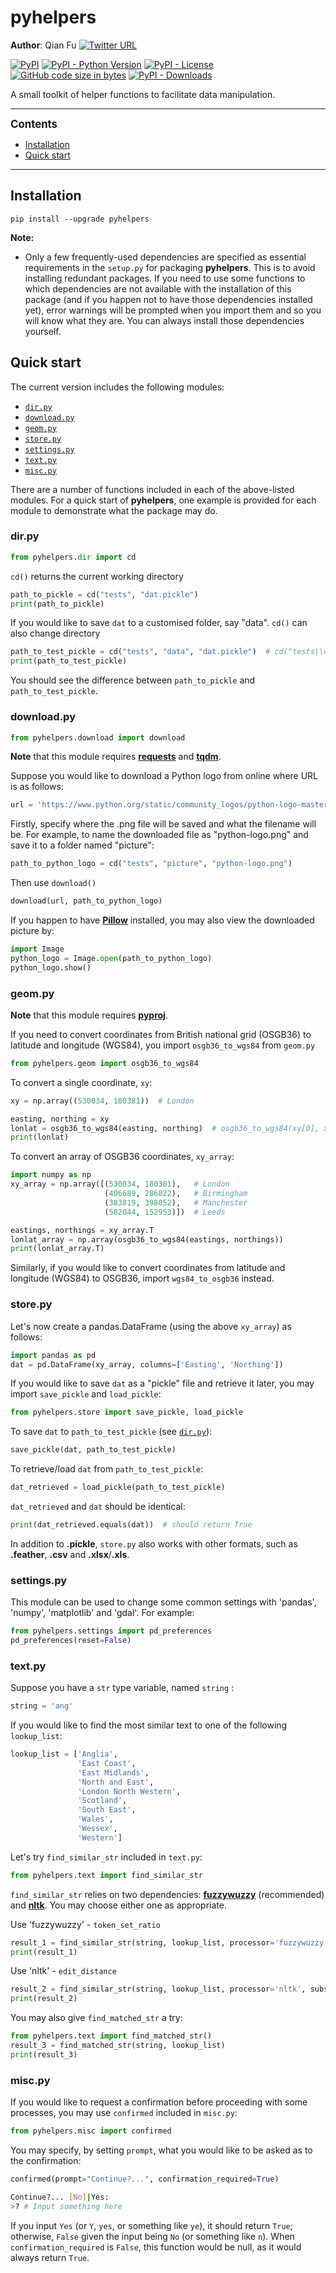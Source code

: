# pyhelpers
**Author**: Qian Fu [![Twitter URL](https://img.shields.io/twitter/url/https/twitter.com/Qian_Fu?label=Follow&style=social)](https://twitter.com/Qian_Fu)

[![PyPI](https://img.shields.io/pypi/v/pyhelpers?label=PyPI&color=important)](https://pypi.org/project/pyhelpers/)
[![PyPI - Python Version](https://img.shields.io/pypi/pyversions/pyhelpers?label=Python)](https://www.python.org/downloads/windows/)
[![PyPI - License](https://img.shields.io/pypi/l/pyhelpers?color=green&label=License)](https://github.com/mikeqfu/pyhelpers/blob/master/LICENSE)
[![GitHub code size in bytes](https://img.shields.io/github/languages/code-size/mikeqfu/pyhelpers?color=yellowgreen&label=Code%20size)](https://github.com/mikeqfu/pyhelpers/tree/master/pyhelpers)
[![PyPI - Downloads](https://img.shields.io/pypi/dm/pydriosm?color=yellow&label=Downloads)](https://pypistats.org/packages/pyhelpers)

A small toolkit of helper functions to facilitate data manipulation. 



---

**<span style="font-size:larger;">Contents</span>**

- [Installation](#installation)
- [Quick start](#quick-start)

---



## Installation <a name="installation"></a>

```
pip install --upgrade pyhelpers
```

**Note:**

- Only a few frequently-used dependencies are specified as essential requirements in the `setup.py` for packaging **pyhelpers**. This is to avoid installing redundant packages. If you need to use some functions to which dependencies are not available with the installation of this package (and if you happen not to have those dependencies installed yet), error warnings will be prompted when you import them and so you will know what they are. You can always install those dependencies yourself. 



## Quick start <a name="quick-start"></a>

The current version includes the following modules: 

- [`dir.py`](#dir_py)
- [`download.py`](#download)
- [`geom.py`](#geom)
- [`store.py`](#store)
- [`settings.py`](#settings)
- [`text.py`](#text)
- [`misc.py`]()

There are a number of functions included in each of the above-listed modules. For a quick start of **pyhelpers**, one example is provided for each module to demonstrate what the package may do. 



### dir.py <a name="dir_py"></a>

```python
from pyhelpers.dir import cd
```

`cd()` returns the current working directory

```python
path_to_pickle = cd("tests", "dat.pickle")
print(path_to_pickle)
```

If you would like to save `dat` to a customised folder, say "data". `cd()` can also change directory

```python
path_to_test_pickle = cd("tests", "data", "dat.pickle")  # cd("tests\\data\\dat.pickle")
print(path_to_test_pickle)
```

You should see the difference between `path_to_pickle` and `path_to_test_pickle`.



### download.py <a name="download"></a>

```python
from pyhelpers.download import download
```

**Note** that this module requires [**requests**](https://2.python-requests.org/en/master/) and [**tqdm**](https://pypi.org/project/tqdm/).

Suppose you would like to download a Python logo from online where URL is as follows:

```python
url = 'https://www.python.org/static/community_logos/python-logo-master-v3-TM.png'
```

Firstly, specify where the .png file will be saved and what the filename will be. For example, to name the downloaded file as "python-logo.png" and save it to a folder named "picture":

```python
path_to_python_logo = cd("tests", "picture", "python-logo.png")
```

Then use `download()`

```python
download(url, path_to_python_logo)
```

If you happen to have [**Pillow**](https://pypi.org/project/Pillow/) installed, you may also view the downloaded picture by:

```python
import Image
python_logo = Image.open(path_to_python_logo)
python_logo.show()
```



### geom.py <a name="geom"></a>

**Note** that this module requires [**pyproj**](https://pypi.org/project/pyproj/).

If you need to convert coordinates from British national grid (OSGB36) to latitude and longitude (WGS84), you import  `osgb36_to_wgs84` from `geom.py`

```python
from pyhelpers.geom import osgb36_to_wgs84
```

To convert a single coordinate, `xy`:

```python
xy = np.array((530034, 180381))  # London

easting, northing = xy
lonlat = osgb36_to_wgs84(easting, northing)  # osgb36_to_wgs84(xy[0], xy[1])
print(lonlat)
```

To convert an array of OSGB36 coordinates, `xy_array`:

```python
import numpy as np
xy_array = np.array([(530034, 180381),   # London
                     (406689, 286822),   # Birmingham
                     (383819, 398052),   # Manchester
                     (582044, 152953)])  # Leeds

eastings, northings = xy_array.T
lonlat_array = np.array(osgb36_to_wgs84(eastings, northings))
print(lonlat_array.T)
```

Similarly, if you would like to convert coordinates from latitude and longitude (WGS84) to OSGB36, import `wgs84_to_osgb36` instead.



### store.py <a name="store"></a>

Let's now create a pandas.DataFrame (using the above `xy_array`) as follows:

```python
import pandas as pd
dat = pd.DataFrame(xy_array, columns=['Easting', 'Northing'])
```

If you would like to save `dat` as a "pickle" file and retrieve it later, you may import `save_pickle` and `load_pickle`:

```python
from pyhelpers.store import save_pickle, load_pickle
```

To save `dat` to `path_to_test_pickle` (see [`dir.py`](#dir_py)):

```python
save_pickle(dat, path_to_test_pickle)
```

To retrieve/load `dat` from `path_to_test_pickle`:

```python
dat_retrieved = load_pickle(path_to_test_pickle)
```

`dat_retrieved` and `dat`  should be identical:

```python
print(dat_retrieved.equals(dat))  # should return True
```

In addition to **.pickle**, `store.py` also works with other formats, such as **.feather**, **.csv** and **.xlsx**/**.xls**.



### settings.py <a name="settings"></a>

This module can be used to change some common settings with 'pandas', 'numpy', 'matplotlib' and 'gdal'. For example:

```python
from pyhelpers.settings import pd_preferences
pd_preferences(reset=False)
```



### text.py <a name="text"></a>

Suppose you have a `str` type variable, named `string` :

```python
string = 'ang'
```

If you would like to find the most similar text to one of the following `lookup_list`:

```python
lookup_list = ['Anglia',
               'East Coast',
               'East Midlands',
               'North and East',
               'London North Western',
               'Scotland',
               'South East',
               'Wales',
               'Wessex',
               'Western']
```

Let's try `find_similar_str` included in `text.py`:

```python
from pyhelpers.text import find_similar_str
```

`find_similar_str` relies on two dependencies: [**fuzzywuzzy**](https://github.com/seatgeek/fuzzywuzzy) (recommended) and [**nltk**](https://www.nltk.org/). You may choose either one as appropriate. 

Use 'fuzzywuzzy' - `token_set_ratio`

```python
result_1 = find_similar_str(string, lookup_list, processor='fuzzywuzzy')
print(result_1)
```

Use 'nltk' - `edit_distance`

```python
result_2 = find_similar_str(string, lookup_list, processor='nltk', substitution_cost=100)
print(result_2)
```

You may also give `find_matched_str` a try:

```python
from pyhelpers.text import find_matched_str()
result_3 = find_matched_str(string, lookup_list)
print(result_3)
```



### misc.py

If you would like to request a confirmation before proceeding with some processes, you may use `confirmed` included in `misc.py`:

```python
from pyhelpers.misc import confirmed
```

You may specify, by setting `prompt`, what you would like to be asked as to the confirmation:

```python
confirmed(prompt="Continue?...", confirmation_required=True)
```

```bash
Continue?... [No]|Yes:
>? # Input something here
```

If you input `Yes` (or `Y`, `yes`, or something like `ye`), it should return `True`; otherwise, `False` given the input being `No` (or something like `n`). When `confirmation_required` is `False`, this function would be null, as it would always return `True`. 

